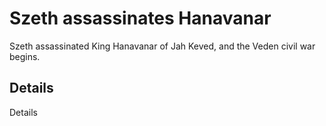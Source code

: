 # Szeth assassinates Hanavanar
Szeth assassinated King Hanavanar of Jah Keved, and the Veden civil war begins.

## Details
Details
